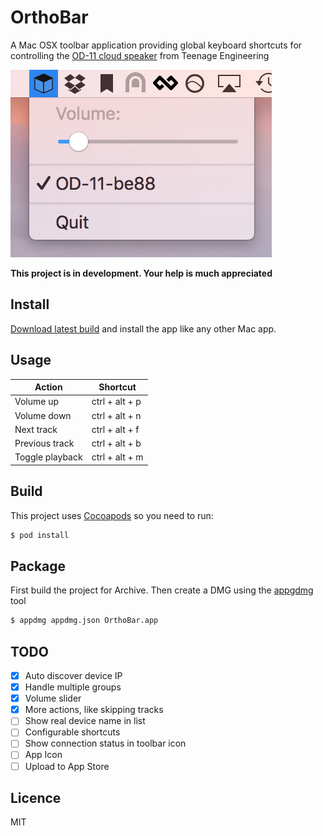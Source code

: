 # OrthoBar

A Mac OSX toolbar application providing global keyboard shortcuts for controlling
the [OD-11 cloud speaker](https://www.teenageengineering.com/products/od-11)
from Teenage Engineering

![ortho-ctrl](ortho-ctrl.png)

**This project is in development. Your help is much appreciated**

## Install

[Download latest build](https://github.com/wallin/ortho-ctrl/releases) and
install the app like any other Mac app.

## Usage

| Action          | Shortcut       |
|-----------------|----------------|
| Volume up       | ctrl + alt + p |
| Volume down     | ctrl + alt + n |
| Next track      | ctrl + alt + f |
| Previous track  | ctrl + alt + b |
| Toggle playback | ctrl + alt + m |

## Build

This project uses [Cocoapods](https://cocoapods.org/) so you need to run:

```bash
$ pod install
```

## Package

First build the project for Archive.
Then create a DMG using the [appgdmg](https://github.com/LinusU/node-appdmg) tool

```bash
$ appdmg appdmg.json OrthoBar.app
```

## TODO

- [x] Auto discover device IP
- [x] Handle multiple groups
- [x] Volume slider
- [x] More actions, like skipping tracks
- [ ] Show real device name in list
- [ ] Configurable shortcuts
- [ ] Show connection status in toolbar icon
- [ ] App Icon
- [ ] Upload to App Store

## Licence

MIT
